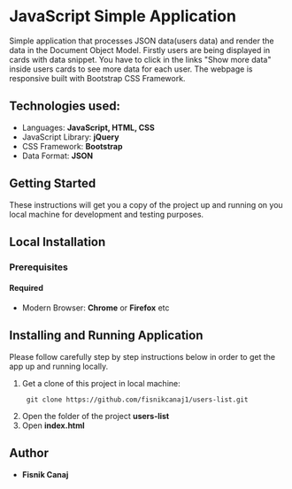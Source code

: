 # JavaScript Simple Application

Simple application that processes JSON data(users data) and render the data in the Document Object Model. Firstly users are being displayed in cards with data snippet. You have to click in the links "Show more data" inside users cards to see more data for each user. The webpage is responsive built with Bootstrap CSS Framework.

## Technologies used:
 * Languages: **JavaScript, HTML, CSS**
 * JavaScript Library: **jQuery**
 * CSS Framework: **Bootstrap**
 * Data Format: **JSON**

## Getting Started
These instructions will get you a copy of the project up and running on you local machine for development and testing purposes.

## Local Installation
### Prerequisites
 #### Required
  * Modern Browser: **Chrome** or **Firefox** etc

## Installing and Running Application
Please follow carefully step by step instructions below in order to get the app up and running locally.

1. Get a clone of this project in local machine:
    ```
     git clone https://github.com/fisnikcanaj1/users-list.git
    ```
2. Open the folder of the project **users-list**
3. Open **index.html**

## Author
  * **Fisnik Canaj**
